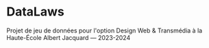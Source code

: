 # DataLaws
Projet de jeu de données pour l'option Design Web & Transmédia à la Haute-École Albert Jacquard — 2023-2024
